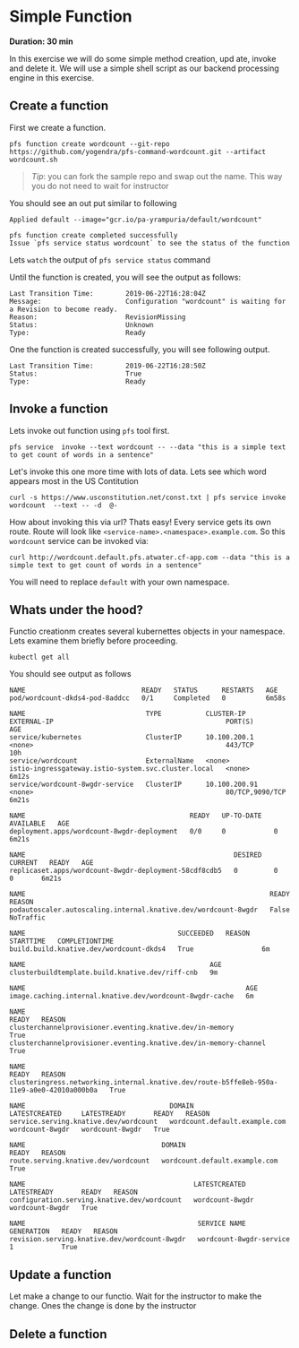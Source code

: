 # Simple Function

**Duration: 30 min**

In this exercise we will do some simple method creation, upd ate, invoke and delete it. We will use a simple shell script as our backend processing engine in this exercise.

## Create a function

First we create a function.

```
pfs function create wordcount --git-repo https://github.com/yogendra/pfs-command-wordcount.git --artifact wordcount.sh
```

> _Tip_: you can fork the sample repo and swap out the name. This way you do not need to wait for instructor

You should see an out put similar to following

```
Applied default --image="gcr.io/pa-yrampuria/default/wordcount"

pfs function create completed successfully
Issue `pfs service status wordcount` to see the status of the function
```

Lets `watch` the output of `pfs service status` command

Until the function is created, you will see the output as follows:

```
Last Transition Time:        2019-06-22T16:28:04Z
Message:                     Configuration "wordcount" is waiting for a Revision to become ready.
Reason:                      RevisionMissing
Status:                      Unknown
Type:                        Ready
```

One the function is created successfully, you will see following output.

```
Last Transition Time:        2019-06-22T16:28:50Z
Status:                      True
Type:                        Ready

```

## Invoke a function

Lets invoke out function using `pfs` tool first.

```
pfs service  invoke --text wordcount -- --data "this is a simple text to get count of words in a sentence"
```

Let's invoke this one more time with lots of data. Lets see which word appears most in the US Contitution

```
curl -s https://www.usconstitution.net/const.txt | pfs service invoke wordcount  --text -- -d  @-
```

How about invoking this via url? Thats easy! Every service gets its own route. Route will look like `<service-name>.<namespace>.example.com`. So this `wordcount` service can be invoked via:

```
curl http://wordcount.default.pfs.atwater.cf-app.com --data "this is a simple text to get count of words in a sentence"
```

You will need to replace `default` with your own namespace.

## Whats under the hood?

Functio creationm creates several kubernettes objects in your namespace. Lets examine them briefly before proceeding.

```
kubectl get all
```

You should see output as follows

```
NAME                             READY   STATUS      RESTARTS   AGE
pod/wordcount-dkds4-pod-8addcc   0/1     Completed   0          6m58s

NAME                              TYPE           CLUSTER-IP      EXTERNAL-IP                                           PORT(S)           AGE
service/kubernetes                ClusterIP      10.100.200.1    <none>                                                443/TCP           10h
service/wordcount                 ExternalName   <none>          istio-ingressgateway.istio-system.svc.cluster.local   <none>            6m12s
service/wordcount-8wgdr-service   ClusterIP      10.100.200.91   <none>                                                80/TCP,9090/TCP   6m21s

NAME                                         READY   UP-TO-DATE   AVAILABLE   AGE
deployment.apps/wordcount-8wgdr-deployment   0/0     0            0           6m21s

NAME                                                    DESIRED   CURRENT   READY   AGE
replicaset.apps/wordcount-8wgdr-deployment-58cdf8cdb5   0         0         0       6m21s

NAME                                                             READY   REASON
podautoscaler.autoscaling.internal.knative.dev/wordcount-8wgdr   False   NoTraffic

NAME                                      SUCCEEDED   REASON   STARTTIME   COMPLETIONTIME
build.build.knative.dev/wordcount-dkds4   True                 6m

NAME                                              AGE
clusterbuildtemplate.build.knative.dev/riff-cnb   9m

NAME                                                       AGE
image.caching.internal.knative.dev/wordcount-8wgdr-cache   6m

NAME                                                               READY   REASON
clusterchannelprovisioner.eventing.knative.dev/in-memory           True
clusterchannelprovisioner.eventing.knative.dev/in-memory-channel   True

NAME                                                                                        READY   REASON
clusteringress.networking.internal.knative.dev/route-b5ffe8eb-950a-11e9-a0e0-42010a000b0a   True

NAME                                    DOMAIN                          LATESTCREATED     LATESTREADY       READY   REASON
service.serving.knative.dev/wordcount   wordcount.default.example.com   wordcount-8wgdr   wordcount-8wgdr   True

NAME                                  DOMAIN                          READY   REASON
route.serving.knative.dev/wordcount   wordcount.default.example.com   True

NAME                                          LATESTCREATED     LATESTREADY       READY   REASON
configuration.serving.knative.dev/wordcount   wordcount-8wgdr   wordcount-8wgdr   True

NAME                                           SERVICE NAME              GENERATION   READY   REASON
revision.serving.knative.dev/wordcount-8wgdr   wordcount-8wgdr-service   1            True
```

## Update a function

Let make a change to our functio. Wait for the instructor to make the change.
Ones the change is done by the instructor

## Delete a function

